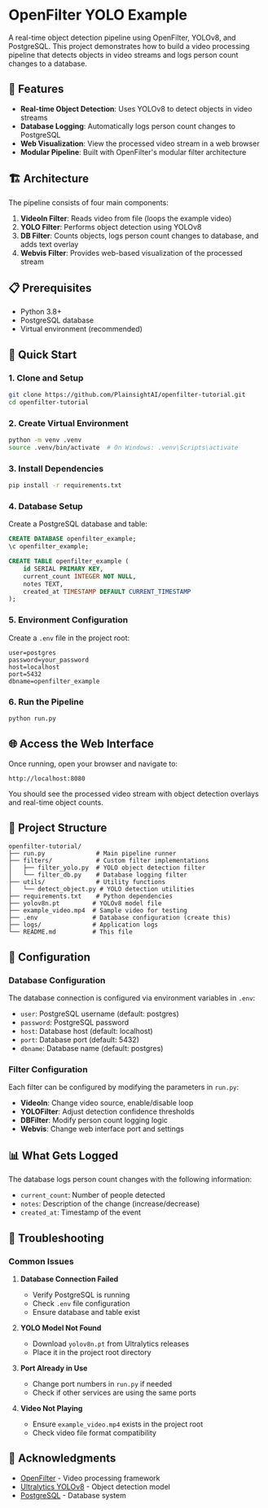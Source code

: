 # OpenFilter YOLO Example

A real-time object detection pipeline using OpenFilter, YOLOv8, and PostgreSQL. This project demonstrates how to build a video processing pipeline that detects objects in video streams and logs person count changes to a database.

## 🎯 Features

- **Real-time Object Detection**: Uses YOLOv8 to detect objects in video streams
- **Database Logging**: Automatically logs person count changes to PostgreSQL
- **Web Visualization**: View the processed video stream in a web browser
- **Modular Pipeline**: Built with OpenFilter's modular filter architecture

## 🏗️ Architecture

The pipeline consists of four main components:

1. **VideoIn Filter**: Reads video from file (loops the example video)
2. **YOLO Filter**: Performs object detection using YOLOv8
3. **DB Filter**: Counts objects, logs person count changes to database, and adds text overlay
4. **Webvis Filter**: Provides web-based visualization of the processed stream

## 📋 Prerequisites

- Python 3.8+
- PostgreSQL database
- Virtual environment (recommended)

## 🚀 Quick Start

### 1. Clone and Setup

```bash
git clone https://github.com/PlainsightAI/openfilter-tutorial.git
cd openfilter-tutorial
```

### 2. Create Virtual Environment

```bash
python -m venv .venv
source .venv/bin/activate  # On Windows: .venv\Scripts\activate
```

### 3. Install Dependencies

```bash
pip install -r requirements.txt
```
### 4. Database Setup

Create a PostgreSQL database and table:

```sql
CREATE DATABASE openfilter_example;
\c openfilter_example;

CREATE TABLE openfilter_example (
    id SERIAL PRIMARY KEY,
    current_count INTEGER NOT NULL,
    notes TEXT,
    created_at TIMESTAMP DEFAULT CURRENT_TIMESTAMP
);
```

### 5. Environment Configuration

Create a `.env` file in the project root:

```env
user=postgres
password=your_password
host=localhost
port=5432
dbname=openfilter_example
```

### 6. Run the Pipeline

```bash
python run.py
```

## 🌐 Access the Web Interface

Once running, open your browser and navigate to:
```
http://localhost:8080
```

You should see the processed video stream with object detection overlays and real-time object counts.

## 📁 Project Structure

```
openfilter-tutorial/
├── run.py              # Main pipeline runner
├── filters/            # Custom filter implementations
│   ├── filter_yolo.py  # YOLO object detection filter
│   └── filter_db.py    # Database logging filter
├── utils/              # Utility functions
│   └── detect_object.py # YOLO detection utilities
├── requirements.txt    # Python dependencies
├── yolov8n.pt         # YOLOv8 model file
├── example_video.mp4  # Sample video for testing
├── .env               # Database configuration (create this)
├── logs/              # Application logs
└── README.md          # This file
```

## 🔧 Configuration

### Database Configuration

The database connection is configured via environment variables in `.env`:

- `user`: PostgreSQL username (default: postgres)
- `password`: PostgreSQL password
- `host`: Database host (default: localhost)
- `port`: Database port (default: 5432)
- `dbname`: Database name (default: postgres)

### Filter Configuration

Each filter can be configured by modifying the parameters in `run.py`:

- **VideoIn**: Change video source, enable/disable loop
- **YOLOFilter**: Adjust detection confidence thresholds
- **DBFilter**: Modify person count logging logic
- **Webvis**: Change web interface port and settings

## 📊 What Gets Logged

The database logs person count changes with the following information:
- `current_count`: Number of people detected
- `notes`: Description of the change (increase/decrease)
- `created_at`: Timestamp of the event

## 🐛 Troubleshooting

### Common Issues

1. **Database Connection Failed**
   - Verify PostgreSQL is running
   - Check `.env` file configuration
   - Ensure database and table exist

2. **YOLO Model Not Found**
   - Download `yolov8n.pt` from Ultralytics releases
   - Place it in the project root directory

3. **Port Already in Use**
   - Change port numbers in `run.py` if needed
   - Check if other services are using the same ports

4. **Video Not Playing**
   - Ensure `example_video.mp4` exists in the project root
   - Check video file format compatibility


## 🙏 Acknowledgments

- [OpenFilter](https://github.com/openfilter/openfilter) - Video processing framework
- [Ultralytics YOLOv8](https://github.com/ultralytics/ultralytics) - Object detection model
- [PostgreSQL](https://www.postgresql.org/) - Database system 
